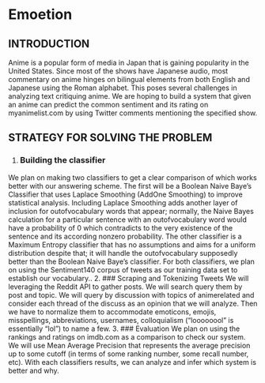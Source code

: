 # Emoetion

## INTRODUCTION

Anime is a popular form of media in Japan that is gaining popularity in the United States.
Since most of the shows have Japanese audio, most commentary on anime hinges on bilingual
elements from both English and Japanese using the Roman alphabet. This poses several
challenges in analyzing text critiquing anime. We are hoping to build a system that given an
anime can predict the common sentiment and its rating on myanimelist.com by using Twitter
comments mentioning the specified show.


## STRATEGY FOR SOLVING THE PROBLEM

1. ### Building the classifier
We plan on making two classifiers to get a clear comparison of which works better with
our answering scheme. The first will be a Boolean Naive Baye’s Classifier that uses Laplace
Smoothing (Add­One Smoothing) to improve statistical analysis. Including Laplace Smoothing
adds another layer of inclusion for out­of­vocabulary words that appear; normally, the Naive
Bayes calculation for a particular sentence with an out­of­vocabulary word would have a
probability of 0 which contradicts to the very existence of the sentence and its according nonzero
probability.
The other classifier is a Maximum Entropy classifier that has no assumptions and aims
for a uniform distribution despite that; it will handle the out­of­vocabulary supposedly better
than the Boolean Naive Baye’s classifier. For both classifiers, we plan on using the
Sentiment140 corpus of tweets as our training data set to establish our vocabulary..
2. ### Scraping and Tokenizing Tweets
We will leveraging the Reddit API to gather posts. We will search query them by post
and topic. We will query by discussion with topics of anime­related and consider each thread of
the discuss as an opinion that we will analyze. Then we have to normalize them to accommodate
emoticons, emojis, misspellings, abbreviations, usernames, colloquialism (“loooooool” is
essentially “lol”) to name a few.
3. ### Evaluation
We plan on using the rankings and ratings on imdb.com as a comparison to check our
system. We will use Mean Average Precision that represents the average precision up to some
cutoff (in terms of some ranking number, some recall number, etc). With each classifiers results,
we can analyze and infer which system is better and why.
